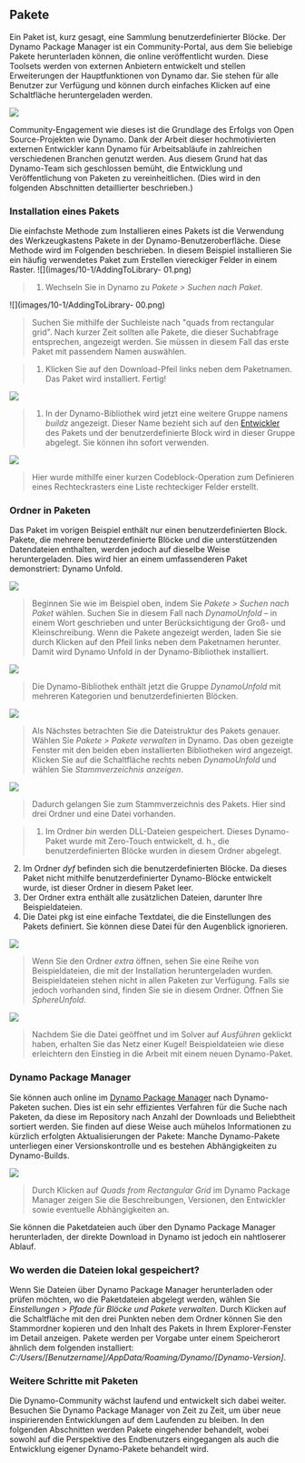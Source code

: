 

## Pakete

Ein Paket ist, kurz gesagt, eine Sammlung benutzerdefinierter Blöcke. Der Dynamo Package Manager ist ein Community-Portal, aus dem Sie beliebige Pakete herunterladen können, die online veröffentlicht wurden. Diese Toolsets werden von externen Anbietern entwickelt und stellen Erweiterungen der Hauptfunktionen von Dynamo dar. Sie stehen für alle Benutzer zur Verfügung und können durch einfaches Klicken auf eine Schaltfläche heruntergeladen werden.

![](images/10-1/dpm.png)

Community-Engagement wie dieses ist die Grundlage des Erfolgs von Open Source-Projekten wie Dynamo. Dank der Arbeit dieser hochmotivierten externen Entwickler kann Dynamo für Arbeitsabläufe in zahlreichen verschiedenen Branchen genutzt werden. Aus diesem Grund hat das Dynamo-Team sich geschlossen bemüht, die Entwicklung und Veröffentlichung von Paketen zu vereinheitlichen. (Dies wird in den folgenden Abschnitten detaillierter beschrieben.)

### Installation eines Pakets

Die einfachste Methode zum Installieren eines Pakets ist die Verwendung des Werkzeugkastens Pakete in der Dynamo-Benutzeroberfläche. Diese Methode wird im Folgenden beschrieben. In diesem Beispiel installieren Sie ein häufig verwendetes Paket zum Erstellen viereckiger Felder in einem Raster. ![](images/10-1/AddingToLibrary- 01.png)

> 1. Wechseln Sie in Dynamo zu *Pakete > Suchen nach Paket*.

![](images/10-1/AddingToLibrary- 00.png)

> Suchen Sie mithilfe der Suchleiste nach "quads from rectangular grid". Nach kurzer Zeit sollten alle Pakete, die dieser Suchabfrage entsprechen, angezeigt werden. Sie müssen in diesem Fall das erste Paket mit passendem Namen auswählen.

> 1. Klicken Sie auf den Download-Pfeil links neben dem Paketnamen. Das Paket wird installiert. Fertig!

![](images/10-1/buildz.png)

> 1. In der Dynamo-Bibliothek wird jetzt eine weitere Gruppe namens *buildz* angezeigt. Dieser Name bezieht sich auf den [Entwickler](http://buildz.blogspot.com/) des Pakets und der benutzerdefinierte Block wird in dieser Gruppe abgelegt. Sie können ihn sofort verwenden.

![](images/10-1/example.png)

> Hier wurde mithilfe einer kurzen Codeblock-Operation zum Definieren eines Rechteckrasters eine Liste rechteckiger Felder erstellt.

### Ordner in Paketen

Das Paket im vorigen Beispiel enthält nur einen benutzerdefinierten Block. Pakete, die mehrere benutzerdefinierte Blöcke und die unterstützenden Datendateien enthalten, werden jedoch auf dieselbe Weise heruntergeladen. Dies wird hier an einem umfassenderen Paket demonstriert: Dynamo Unfold.

![](images/10-1/unfold.png)

> Beginnen Sie wie im Beispiel oben, indem Sie *Pakete > Suchen nach Paket* wählen. Suchen Sie in diesem Fall nach *DynamoUnfold* – in einem Wort geschrieben und unter Berücksichtigung der Groß- und Kleinschreibung. Wenn die Pakete angezeigt werden, laden Sie sie durch Klicken auf den Pfeil links neben dem Paketnamen herunter. Damit wird Dynamo Unfold in der Dynamo-Bibliothek installiert.

![](images/10-1/unfoldLibrary.png)

> Die Dynamo-Bibliothek enthält jetzt die Gruppe *DynamoUnfold* mit mehreren Kategorien und benutzerdefinierten Blöcken.

![](images/10-1/manage.png)

> Als Nächstes betrachten Sie die Dateistruktur des Pakets genauer. Wählen Sie *Pakete > Pakete verwalten* in Dynamo. Das oben gezeigte Fenster mit den beiden eben installierten Bibliotheken wird angezeigt. Klicken Sie auf die Schaltfläche rechts neben *DynamoUnfold* und wählen Sie *Stammverzeichnis anzeigen*.

![](images/10-1/rd1.png)

> Dadurch gelangen Sie zum Stammverzeichnis des Pakets. Hier sind drei Ordner und eine Datei vorhanden.

> 1. Im Ordner *bin* werden DLL-Dateien gespeichert. Dieses Dynamo-Paket wurde mit Zero-Touch entwickelt, d. h., die benutzerdefinierten Blöcke wurden in diesem Ordner abgelegt.
2. Im Ordner *dyf* befinden sich die benutzerdefinierten Blöcke. Da dieses Paket nicht mithilfe benutzerdefinierter Dynamo-Blöcke entwickelt wurde, ist dieser Ordner in diesem Paket leer.
3. Der Ordner extra enthält alle zusätzlichen Dateien, darunter Ihre Beispieldateien.
4. Die Datei pkg ist eine einfache Textdatei, die die Einstellungen des Pakets definiert. Sie können diese Datei für den Augenblick ignorieren.

![](images/10-1/rd2.png)

> Wenn Sie den Ordner *extra* öffnen, sehen Sie eine Reihe von Beispieldateien, die mit der Installation heruntergeladen wurden. Beispieldateien stehen nicht in allen Paketen zur Verfügung. Falls sie jedoch vorhanden sind, finden Sie sie in diesem Ordner. Öffnen Sie *SphereUnfold*.

![](images/10-1/sphereUnfold.png)

> Nachdem Sie die Datei geöffnet und im Solver auf *Ausführen* geklickt haben, erhalten Sie das Netz einer Kugel! Beispieldateien wie diese erleichtern den Einstieg in die Arbeit mit einem neuen Dynamo-Paket.

### Dynamo Package Manager

Sie können auch online im [Dynamo Package Manager](http://dynamopackages.com/) nach Dynamo-Paketen suchen. Dies ist ein sehr effizientes Verfahren für die Suche nach Paketen, da diese im Repository nach Anzahl der Downloads und Beliebtheit sortiert werden. Sie finden auf diese Weise auch mühelos Informationen zu kürzlich erfolgten Aktualisierungen der Pakete: Manche Dynamo-Pakete unterliegen einer Versionskontrolle und es bestehen Abhängigkeiten zu Dynamo-Builds.

![](images/10-1/dpm2.png)

> Durch Klicken auf *Quads from Rectangular Grid* im Dynamo Package Manager zeigen Sie die Beschreibungen, Versionen, den Entwickler sowie eventuelle Abhängigkeiten an.

Sie können die Paketdateien auch über den Dynamo Package Manager herunterladen, der direkte Download in Dynamo ist jedoch ein nahtloserer Ablauf.

### Wo werden die Dateien lokal gespeichert?

Wenn Sie Dateien über Dynamo Package Manager herunterladen oder prüfen möchten, wo die Paketdateien abgelegt werden, wählen Sie *Einstellungen > Pfade für Blöcke und Pakete verwalten*. Durch Klicken auf die Schaltfläche mit den drei Punkten neben dem Ordner können Sie den Stammordner kopieren und den Inhalt des Pakets in Ihrem Explorer-Fenster im Detail anzeigen. Pakete werden per Vorgabe unter einem Speicherort ähnlich dem folgenden installiert: *C:/Users/[Benutzername]/AppData/Roaming/Dynamo/[Dynamo-Version]*.

### Weitere Schritte mit Paketen

Die Dynamo-Community wächst laufend und entwickelt sich dabei weiter. Besuchen Sie Dynamo Package Manager von Zeit zu Zeit, um über neue inspirierenden Entwicklungen auf dem Laufenden zu bleiben. In den folgenden Abschnitten werden Pakete eingehender behandelt, wobei sowohl auf die Perspektive des Endbenutzers eingegangen als auch die Entwicklung eigener Dynamo-Pakete behandelt wird.

